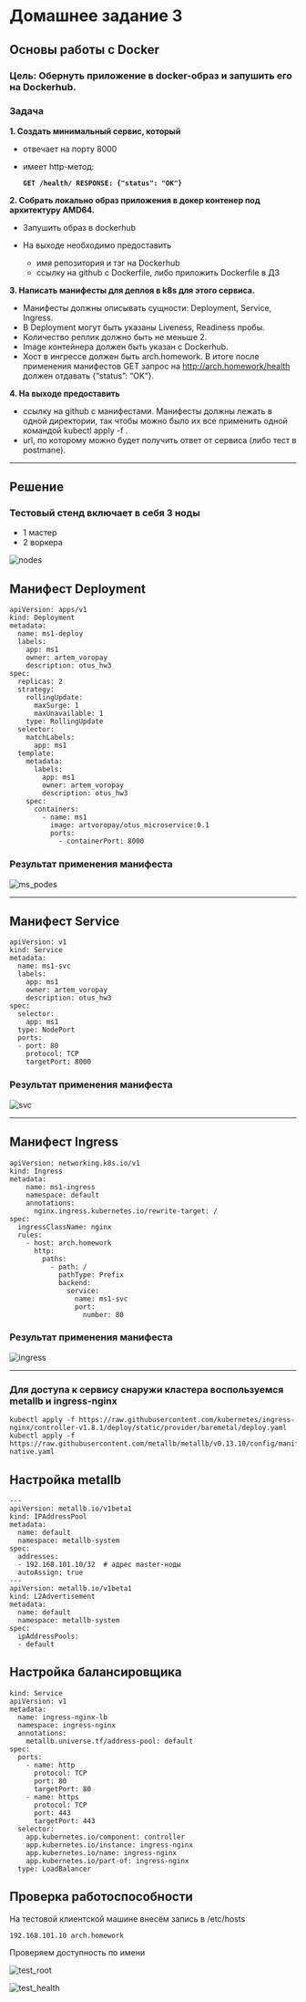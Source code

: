 # Домашнее задание 3

## Основы работы с Docker
### Цель: Обернуть приложение в docker-образ и запушить его на Dockerhub.

### Задача
**1. Создать минимальный сервис, который**

- отвечает на порту 8000
- имеет http-метод:

   **`GET /health/
    RESPONSE: {"status": "OK"}`**

**2. Cобрать локально образ приложения в докер контенер под архитектуру AMD64.**

- Запушить образ в dockerhub

- На выходе необходимо предоставить

    - имя репозитория и тэг на Dockerhub
    - ссылку на github c Dockerfile, либо приложить Dockerfile в ДЗ

**3. Написать манифесты для деплоя в k8s для этого сервиса.**

- Манифесты должны описывать сущности: Deployment, Service, Ingress.
- В Deployment могут быть указаны Liveness, Readiness пробы.
- Количество реплик должно быть не меньше 2. 
- Image контейнера должен быть указан с Dockerhub.
- Хост в ингрессе должен быть arch.homework. В итоге после применения манифестов GET запрос на http://arch.homework/health должен отдавать {“status”: “OK”}.

**4. На выходе предоставить**

- ссылку на github c манифестами. Манифесты должны лежать в одной директории, так чтобы можно было их все применить одной командой kubectl apply -f .
- url, по которому можно будет получить ответ от сервиса (либо тест в postmanе).
---


## Решение
### Тестовый стенд включает в себя 3 ноды
- 1 мастер
- 2 воркера

![nodes](./img/nodes.png)

## Манифест Deployment

```
apiVersion: apps/v1
kind: Deployment
metadata:
  name: ms1-deploy
  labels:
    app: ms1
    owner: artem_voropay
    description: otus_hw3
spec:
  replicas: 2
  strategy:
    rollingUpdate:
      maxSurge: 1
      maxUnavailable: 1
    type: RollingUpdate
  selector:
    matchLabels:
      app: ms1
  template:
    metadata:
      labels:
        app: ms1
        owner: artem_voropay
        description: otus_hw3
    spec:
      containers:
        - name: ms1
          image: artvoropay/otus_microservice:0.1
          ports:
            - containerPort: 8000
```
### Результат применения манифеста
![ms_podes](./img/ms_podes.png)


---
## Манифест Service

```
apiVersion: v1
kind: Service
metadata:
  name: ms1-svc
  labels:
    app: ms1
    owner: artem_voropay
    description: otus_hw3
spec:
  selector:
    app: ms1
  type: NodePort
  ports:
  - port: 80
    protocol: TCP
    targetPort: 8000
```
### Результат применения манифеста
![svc](./img/svc.png)

---
## Манифест Ingress

```
apiVersion: networking.k8s.io/v1
kind: Ingress
metadata:
    name: ms1-ingress
    namespace: default
    annotations:
      nginx.ingress.kubernetes.io/rewrite-target: /
spec:
  ingressClassName: nginx
  rules:
    - host: arch.homework
      http:
        paths:
          - path: /
            pathType: Prefix
            backend:
              service:
                name: ms1-svc
                port:
                  number: 80
```
### Результат применения манифеста
![ingress](./img/ingress.png)

---


### Для доступа к сервису снаружи кластера воспользуемся metallb и ingress-nginx

```
kubectl apply -f https://raw.githubusercontent.com/kubernetes/ingress-nginx/controller-v1.8.1/deploy/static/provider/baremetal/deploy.yaml
kubectl apply -f https://raw.githubusercontent.com/metallb/metallb/v0.13.10/config/manifests/metallb-native.yaml
```

## Настройка metallb
```
---
apiVersion: metallb.io/v1beta1
kind: IPAddressPool
metadata:
  name: default
  namespace: metallb-system
spec:
  addresses:
  - 192.168.101.10/32  # адрес master-ноды
  autoAssign: true
---
apiVersion: metallb.io/v1beta1
kind: L2Advertisement
metadata:
  name: default
  namespace: metallb-system
spec:
  ipAddressPools:
  - default
```


## Настройка балансировщика
```
kind: Service
apiVersion: v1
metadata:
  name: ingress-nginx-lb
  namespace: ingress-nginx
  annotations:
    metallb.universe.tf/address-pool: default
spec:
  ports:
    - name: http
      protocol: TCP
      port: 80
      targetPort: 80
    - name: https
      protocol: TCP
      port: 443
      targetPort: 443
  selector:
    app.kubernetes.io/component: controller
    app.kubernetes.io/instance: ingress-nginx
    app.kubernetes.io/name: ingress-nginx
    app.kubernetes.io/part-of: ingress-nginx
  type: LoadBalancer
```

## Проверка работоспособности

На тестовой клиентской машине внесём запись в /etc/hosts

`192.168.101.10 arch.homework`

Проверяем доступность по имени

![test_root](./img/test_root.png)

![test_health](./img/test_health.png)